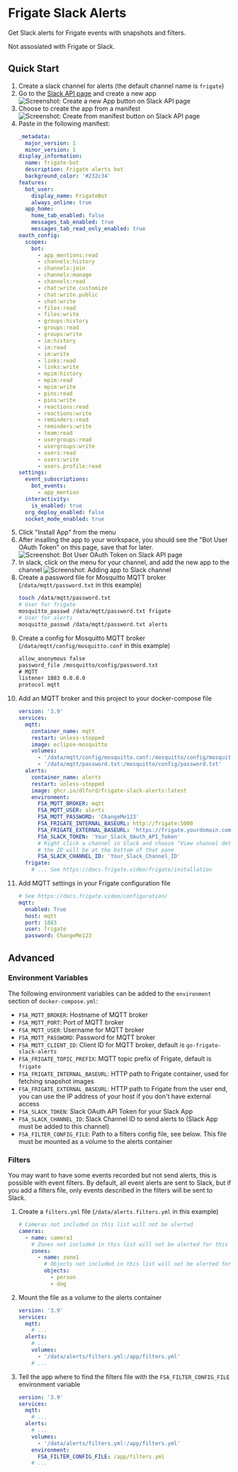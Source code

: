 # Frigate Slack Alerts

Get Slack alerts for Frigate events with snapshots and filters.

Not assosiated with Frigate or Slack.

## Quick Start

1.  Create a slack channel for alerts (the default channel name is `frigate`)
2.  Go to the [Slack API page](https://api.slack.com/apps) and create a new app
    ![Screenshot: Create a new App button on Slack API page](img/create-new-app.png)
3.  Choose to create the app from a manifest
    ![Screenshot: Create from manifest button on Slack API page](img/from-manifest.png)
4.  Paste in the following manifest:
    ```yml
    _metadata:
      major_version: 1
      minor_version: 1
    display_information:
      name: frigate-bot
      description: Frigate alerts bot
      background_color: '#232c34'
    features:
      bot_user:
        display_name: FrigateBot
        always_online: true
      app_home:
        home_tab_enabled: false
        messages_tab_enabled: true
        messages_tab_read_only_enabled: true
    oauth_config:
      scopes:
        bot:
          - app_mentions:read
          - channels:history
          - channels:join
          - channels:manage
          - channels:read
          - chat:write.customize
          - chat:write.public
          - chat:write
          - files:read
          - files:write
          - groups:history
          - groups:read
          - groups:write
          - im:history
          - im:read
          - im:write
          - links:read
          - links:write
          - mpim:history
          - mpim:read
          - mpim:write
          - pins:read
          - pins:write
          - reactions:read
          - reactions:write
          - reminders:read
          - reminders:write
          - team:read
          - usergroups:read
          - usergroups:write
          - users:read
          - users:write
          - users.profile:read
    settings:
      event_subscriptions:
        bot_events:
          - app_mention
      interactivity:
        is_enabled: true
      org_deploy_enabled: false
      socket_mode_enabled: true
    ```
5.  Click "Install App" from the menu
6.  After insalling the app to your workspace, you should see the "Bot User OAuth Token" on this page, save that for later.
    ![Screenshot: Bot User OAuth Token on Slack API page](img/token.png)
7.  In slack, click on the menu for your channel, and add the new app to the channel
    ![Screenshot: Adding app to Slack channel](img/add-app.png)
8.  Create a password file for Mosquitto MQTT broker (`/data/mqtt/password.txt` in this example)
    ```sh
    touch /data/mqtt/password.txt
    # User for frigate
    mosquitto_passwd /data/mqtt/password.txt frigate
    # User for alerts
    mosquitto_passwd /data/mqtt/password.txt alerts
    ```
9.  Create a config for Mosquitto MQTT broker (`/data/mqtt/config/mosquitto.conf` in this example)
    ```txt
    allow_anonymous false
    password_file /mosquitto/config/password.txt
    # MQTT
    listener 1883 0.0.0.0
    protocol mqtt
    ```
10. Add an MQTT broker and this project to your docker-compose file
    ```yml
    version: '3.9'
    services:
      mqtt:
        container_name: mqtt
        restart: unless-stopped
        image: eclipse-mosquitto
        volumes:
          - '/data/mqtt/config/mosquitto.conf:/mosquitto/config/mosquitto.conf'
          - '/data/mqtt/password.txt:/mosquitto/config/password.txt'
      alerts:
        container_name: alerts
        restart: unless-stopped
        image: ghcr.io/dlford/frigate-slack-alerts:latest
        environment:
          FSA_MQTT_BROKER: mqtt
          FSA_MQTT_USER: alerts
          FSA_MQTT_PASSWORD: 'ChangeMe123'
          FSA_FRIGATE_INTERNAL_BASEURL: http://frigate:5000
          FSA_FRIGATE_EXTERNAL_BASEURL: 'https://frigate.yourdomain.com'
          FSA_SLACK_TOKEN: 'Your_Slack_OAuth_API_Token'
          # Right click a channel in Slack and choose "View channel details",
          # the ID will be at the bottom of that pane
          FSA_SLACK_CHANNEL_ID: 'Your_Slack_Channel_ID'
      frigate:
        # ... See https://docs.frigate.video/frigate/installation
    ```
11. Add MQTT settings in your Frigate configuration file
    ```yml
    # See https://docs.frigate.video/configuration/
    mqtt:
      enabled: True
      host: mqtt
      port: 1883
      user: frigate
      password: ChangeMe123
    ```

## Advanced

### Environment Variables

The following environment variables can be added to the `environment` section of `docker-compose.yml`:

- `FSA_MQTT_BROKER`: Hostname of MQTT broker
- `FSA_MQTT_PORT`: Port of MQTT broker
- `FSA_MQTT_USER`: Username for MQTT broker
- `FSA_MQTT_PASSWORD`: Password for MQTT broker
- `FSA_MQTT_CLIENT_ID`: Client ID for MQTT broker, default is `go-frigate-slack-alerts`
- `FSA_FRIGATE_TOPIC_PREFIX`: MQTT topic prefix of Frigate, default is `frigate`
- `FSA_FRIGATE_INTERNAL_BASEURL`: HTTP path to Frigate container, used for fetching snapshot images
- `FSA_FRIGATE_EXTERNAL_BASEURL`: HTTP path to Frigate from the user end, you can use the IP address of your host if you don't have external access
- `FSA_SLACK_TOKEN`: Slack OAuth API Token for your Slack App
- `FSA_SLACK_CHANNEL_ID`: Slack Channel ID to send alerts to (Slack App must be added to this channel)
- `FSA_FILTER_CONFIG_FILE`: Path to a filters config file, see below. This file must be mounted as a volume to the alerts container

### Filters

You may want to have some events recorded but not send alerts, this is possible with event filters. By default, all event alerts are sent to Slack, but if you add a filters file, only events described in the filters will be sent to Slack.

1. Create a `filters.yml` file (`/data/alerts.filters.yml` in this example)
   ```yml
   # Cameras not included in this list will not be alerted
   cameras:
     - name: camera1
       # Zones not included in this list will not be alerted for this camera
       zones:
         - name: zone1
           # Objects not included in this list will not be alerted for this zone
           objects:
             - person
             - dog
   ```
2. Mount the file as a volume to the alerts container
   ```yml
   version: '3.9'
   services:
     mqtt:
       # ...
     alerts:
       # ...
       volumes:
         - '/data/alerts/filters.yml:/app/filters.yml'
       # ...
   ```
3. Tell the app where to find the filters file with the `FSA_FILTER_CONFIG_FILE` environment variable
   ```yml
   version: '3.9'
   services:
     mqtt:
       # ...
     alerts:
       # ...
       volumes:
         - '/data/alerts/filters.yml:/app/filters.yml'
       environment:
         FSA_FILTER_CONFIG_FILE: /app/filters.yml
       # ...
   ```
